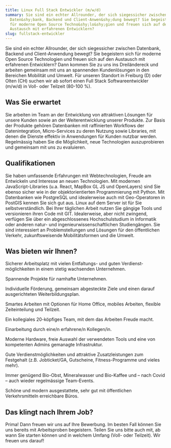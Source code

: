 ```yaml
---
title: Linux Full Stack Entwickler (m/w/d)
summary: Sie sind ein echter Allrounder, der sich siegessicher zwischen
  Daten&shy;bank, Backend und Client-Anwen&shy;dung bewegt? Sie begeistern sich
  für moderne Open Source Techno&shy;lo&shy;gien und freuen sich auf den
  Austausch mit erfahrenen Entwicklern?
slug: fullstack-entwickler
---
```

Sie sind ein echter Allrounder, der sich siegessicher zwischen Datenbank, Backend und Client-Anwendung bewegt? Sie begeistern sich für moderne Open Source Technologien und freuen sich auf den Austausch mit erfahrenen Entwicklern? Dann kommen Sie zu uns ins Dreiländereck und arbeiten gemeinsam mit uns an spannenden Kundenlösungen in den Bereichen Mobilität und Umwelt. Für unseren Standort in Freiburg (D) oder Olten (CH)  suchen wir ab sofort einen Full Stack Softwareentwickler (m/w/d) in Voll- oder Teilzeit (80-100 %).

## Was Sie erwartet

Sie arbeiten im Team an der Entwicklung von attraktiven Lösungen für unsere Kunden sowie an der Weiterentwicklung unserer Produkte. Zur Basis der Produkte gehören Datenbanken mit raffinierten Workflows der Datenintegration, Micro-Services zu deren Nutzung sowie Libraries, mit denen die Dienste effektiv in Anwendungen für Kunden nutzbar werden. Regelmässig haben Sie die Möglichkeit, neue Technologien auszuprobieren und gemeinsam mit uns zu evaluieren. 

## Qualifikationen

Sie haben umfassende Erfahrungen mit Webtechnologien, Freude am Entwickeln und Interesse an neuen Technologien. Mit modernen JavaScript-Libraries (u.a. React, MapBox GL JS und OpenLayers) sind Sie ebenso sicher wie in der objekt­orientierten Programmierung mit Python. Mit Datenbanken wie Postgre­SQL und idealerweise auch mit Geo-Operatoren in PostGIS kennen Sie sich gut aus. Linux auf dem Server ist für Sie selbstverständlich. Bei Ihrer täglichen Arbeit nutzen Sie gängige Tools und versionieren ihren Code mit GIT. Idealerweise, aber nicht zwingend, verfügen Sie über ein abgeschlossenes Hochschulstudium in Informatik oder anderen natur- und ingenieur&shy;wissen&shy;schaft&shy;lichen Studien­gängen. Sie sind interessiert an Problemstellungen und Lösungen für den öffentlichen Verkehr, zukunftsweisende Mobilitätsformen und die Umwelt.

## Was bieten wir Ihnen?

Sicherer Arbeitsplatz mit vielen Entfaltungs- und guten Verdienst­möglichkeiten in einem stetig wachsenden Unternehmen. 

Spannende Projekte für namhafte Unternehmen. 

Individuelle Förderung, gemeinsam abgesteckte Ziele und einen darauf ausgerichteten Weiterbildungsplan. 

Smartes Arbeiten mit Optionen für Home Office, mobiles Arbeiten, flexible Zeiteinteilung und Teilzeit.

Ein kollegiales 20-köpfiges Team, mit dem das Arbeiten Freude macht.

Einarbeitung durch eine/n erfahrene/n Kollegen/in. 

Moderne Hardware, freie Auswahl der verwendeten Tools und eine von kompetenten Admins gemanagte Infrastruktur.

Gute Verdienstmöglichkeiten und attraktive Zusatz­leistungen zum Festgehalt (z.B. Job­ticket/GA, Gutscheine, Fitness-Programme und vieles mehr). 

Immer genügend Bio-Obst, Mineralwasser und Bio-Kaffee und – nach Covid – auch wieder regelmässige Team-Events. 

Schöne und modern ausgestattete, sehr gut mit öffentlichen Verkehrsmitteln erreichbare Büros.

## Das klingt nach Ihrem Job?

Prima! Dann freuen wir uns auf Ihre Bewerbung. Im besten Fall können Sie uns bereits mit Arbeitsproben begeistern. Teilen Sie uns bitte auch mit, ab wann Sie starten können und in welchem Umfang (Voll- oder Teilzeit). Wir freuen uns darauf!